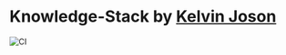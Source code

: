 # Knowledge-Stack by [Kelvin Joson](https://kelvinjoson.com)

![CI](https://github.com/KelvinJoson/knowledge-stack/actions/workflows/CI.yml/badge.svg)
